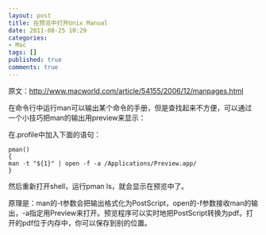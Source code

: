 ```yaml
---
layout: post
title: 在预览中打开Unix Manual
date: 2011-08-25 10:29
categories:
- Mac
tags: []
published: true
comments: true
---
```

原文：<http://www.macworld.com/article/54155/2006/12/manpages.html>

在命令行中运行man可以输出某个命令的手册，但是查找起来不方便，可以通过一个小技巧把man的输出用preview来显示：

在.profile中加入下面的语句：

    pman()
    {
    man -t "${1}" | open -f -a /Applications/Preview.app/
    }

然后重新打开shell，运行pman ls，就会显示在预览中了。

原理是：man的-t参数会把输出格式化为PostScript，open的-f参数接收man的输出，-a指定用Preview来打开。预览程序可以实时地把PostScript转换为pdf。打开的pdf位于内存中，你可以保存到别的位置。
